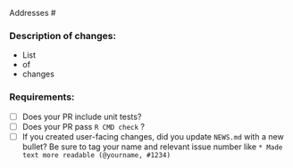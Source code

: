 Addresses #<ISSUE NUMBER>

### Description of changes:
- List
- of
- changes

### Requirements:
- [ ] Does your PR include unit tests?
- [ ] Does your PR pass `R CMD check` ?
- [ ] If you created user-facing changes, did you update `NEWS.md` with a new bullet? Be sure to tag your name and relevant issue number like `* Made text more readable (@yourname, #1234)`
